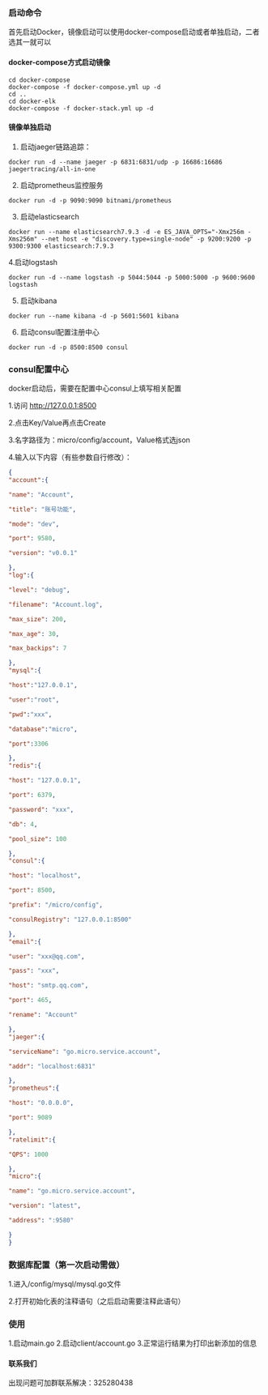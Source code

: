 ### 启动命令
首先启动Docker，镜像启动可以使用docker-compose启动或者单独启动，二者选其一就可以
#### docker-compose方式启动镜像
```shell
cd docker-compose
docker-compose -f docker-compose.yml up -d
cd ..
cd docker-elk
docker-compose -f docker-stack.yml up -d
```
#### 镜像单独启动
1. 启动jaeger链路追踪：
```shell
docker run -d --name jaeger -p 6831:6831/udp -p 16686:16686 jaegertracing/all-in-one
```   
2. 启动prometheus监控服务
```shell
docker run -d -p 9090:9090 bitnami/prometheus
```
3. 启动elasticsearch
```shell
docker run --name elasticsearch7.9.3 -d -e ES_JAVA_OPTS="-Xmx256m -Xms256m" --net host -e "discovery.type=single-node" -p 9200:9200 -p 9300:9300 elasticsearch:7.9.3
```
4.启动logstash
```shell
docker run -d --name logstash -p 5044:5044 -p 5000:5000 -p 9600:9600 logstash
```
5. 启动kibana
```shell
docker run --name kibana -d -p 5601:5601 kibana
```
6. 启动consul配置注册中心
```shell
docker run -d -p 8500:8500 consul
```

### consul配置中心
docker启动后，需要在配置中心consul上填写相关配置

1.访问 http://127.0.0.1:8500

2.点击Key/Value再点击Create

3.名字路径为：micro/config/account，Value格式选json

4.输入以下内容（有些参数自行修改）：
```json
{
"account":{

"name": "Account",

"title": "账号功能",

"mode": "dev",

"port": 9580,

"version": "v0.0.1"

},
"log":{

"level": "debug",

"filename": "Account.log",

"max_size": 200,

"max_age": 30,

"max_backips": 7

},
"mysql":{

"host":"127.0.0.1",

"user":"root",

"pwd":"xxx",

"database":"micro",

"port":3306

},
"redis":{

"host": "127.0.0.1",

"port": 6379,

"password": "xxx",

"db": 4,

"pool_size": 100

},
"consul":{

"host": "localhost",

"port": 8500,

"prefix": "/micro/config",

"consulRegistry": "127.0.0.1:8500"

},
"email":{

"user": "xxx@qq.com",

"pass": "xxx",

"host": "smtp.qq.com",

"port": 465,

"rename": "Account"

},
"jaeger":{

"serviceName": "go.micro.service.account",

"addr": "localhost:6831"

},
"prometheus":{

"host": "0.0.0.0",

"port": 9089

},
"ratelimit":{

"QPS": 1000

},
"micro":{

"name": "go.micro.service.account",

"version": "latest",

"address": ":9580"

}
}
```
### 数据库配置（第一次启动需做）
1.进入/config/mysql/mysql.go文件

2.打开初始化表的注释语句（之后启动需要注释此语句）

### 使用
1.启动main.go
2.启动client/account.go
3.正常运行结果为打印出新添加的信息

#### 联系我们
出现问题可加群联系解决：325280438
